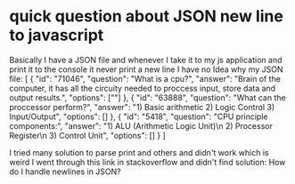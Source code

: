 
# quick question about JSON new line to javascript

Basically I have a JSON file and whenever I take it to my js application and print it to the console it never print a new line I have no Idea why
my JSON file:
[
  {
    "id": "71046",
    "question": "What is a cpu?",
    "answer": "Brain of the computer,  it has all the circuity needed to proccess input, store data  and output results.",
    "options": [""]
  },
  {
    "id": "63888",
    "question": "What can the proccessor perform?",
    "answer": "1) Basic arithmetic 2) Logic Control 3) Input/Output",
    "options": []
  },
  {
    "id": "5418",
    "question": "CPU principle components:",
    "answer": "1) ALU (Arithmetic Logic Unit)\n 2) Processor Register\\n 3) Control Unit",
    "options": []
  }
]

I tried many solution to parse print and others and didn't work which is weird
I went through this link in stackoverflow and didn't find solution: How do I handle newlines in JSON?

        